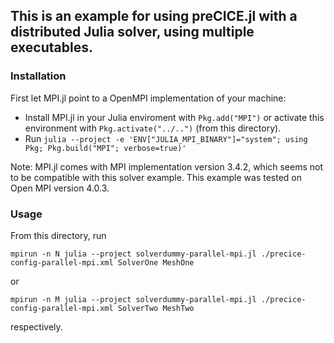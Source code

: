 ## This is an example for using preCICE.jl with a distributed Julia solver, using multiple executables.


### Installation
First let MPI.jl point to a OpenMPI implementation of your machine:
- Install MPI.jl in your Julia enviroment with `Pkg.add("MPI")` or activate this environment with `Pkg.activate("../..")` (from this directory).
- Run `julia --project -e 'ENV["JULIA_MPI_BINARY"]="system"; using Pkg; Pkg.build("MPI"; verbose=true)'`

Note: MPI.jl comes with MPI implementation version 3.4.2, which seems not to be compatible with this solver example. This example was tested on Open MPI version 4.0.3.

### Usage
From this directory, run 
```
mpirun -n N julia --project solverdummy-parallel-mpi.jl ./precice-config-parallel-mpi.xml SolverOne MeshOne
```

or 

```
mpirun -n M julia --project solverdummy-parallel-mpi.jl ./precice-config-parallel-mpi.xml SolverTwo MeshTwo
```

respectively.